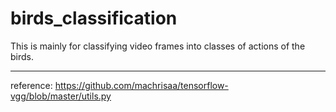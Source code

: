 # birds_classification
This is mainly for classifying video frames into classes of actions of the birds.
***
reference: https://github.com/machrisaa/tensorflow-vgg/blob/master/utils.py
